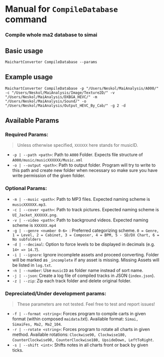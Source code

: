 # Manual for `CompileDatabase` command

### Compile whole ma2 database to simai

## Basic usage

    MaichartConverter CompileDatabase --params

## Example usage

    MaichartConverter CompileDatabase -p "/Users/Neskol/MaiAnalysis/A000/" -c "/Users/Neskol/MaiAnalysis/Image/Texture2D/" -v "/Users/Neskol/MaiAnalysis/DXBGA_HEVC/" -m "/Users/Neskol/MaiAnalysis/Sound/" -o "/Users/Neskol/MaiAnalysis/Output_HEVC_By_Cab/" -g 2 -d

## Available Params

### Required Params:

> Unless otherwise specified, `XXXXXX` here stands for musicID.

- `-p | --path <path>`: Path to `A000` Folder. Expects file structure of `A000/music/musicXXXXXX/Music.xml`
- `-o | --output <path>`: Path to output folder. Program will try to write to this path and create new folder when
  necessary so make sure you have write permission of the given folder.

### Optional Params:

- `-m | --music <path>`: Path to MP3 files. Expected naming scheme is `musicXXXXXX.mp3`.
- `-c | --cover <path>`: Path to track pictures. Expected naming scheme is `UI_Jacket_XXXXXX.png`.
- `-v | --video <path>`: Path to background videos. Expected naming scheme is `XXXXXX.mp4`
- `-g | --genre <number 0-6> `: Preferred categorizing scheme.
  `0 = Genre, 1 = Level, 2 = Cabinet, 3 = Composer, 4 = BPM, 5 - SD/DX Chart, 6 = No subfolders`
- `-d | --decimal`: Option to force levels to be displayed in decimals (e.g. `14+ => 14.7`).
- `-i | --ignore`: Ignore incomplete assets and proceed converting. Folder will be marked as `_incomplete` if any asset is missing.  Missing Assets will be listed in `log.txt`.
- `-n | --number`: Use `musicID` as folder name instead of sort name.
- `-j | --json`: Create a log file of compiled tracks in JSON (`index.json`).
- `-z | --zip`: Zip each track folder and delete original folder.

### Depreciated/Under development params:

> These parameters are not tested. Feel free to test and report issues!

- `-f | --format <string>`: Forces program to compile carts in given format (within composed `maidata`.txt). Available
  format: `Simai, SimaiFes, Ma2, Ma2_104`.
- `-r | --rotate <string>`: Forces program to rotate all charts in given method. Available
  rotations: `Clockwise90, Clockwise180, CounterClockwise90, CounterClockwise180, UpsideDown, LeftToRight`.
- `-s | --shift <int>`: Shifts notes in all charts front or back by given ticks.
